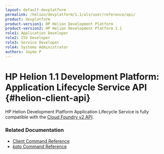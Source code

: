 ```yaml
---
layout: default-devplatform
permalink: /helion/devplatform/1.1/als/user/reference/api/
product: devplatform
product-version1: HP Helion Development Platform
product-version2: HP Helion Development Platform 1.1
role1: Application Developer 
role2: ISV Developer
role3: Service Developer
role4: Systems Administrator
authors: Jayme P
---
```

<!--UNDER REVISION-->

# HP Helion 1.1 Development Platform: Application Lifecycle Service API {#helion-client-api}

HP Helion Development Platform Application Lifecycle Service is fully compatible with the [Cloud Foundry v2 API](http://docs.cloudfoundry.org/services/api-v2.0.html).

### Related Documentation

* [Client Command Reference](/helion/devplatform/1.1/als/user/reference/client-ref/)
* [*kato* Command Reference](/helion/devplatform/1.1/als/admin/reference/kato-ref/)

